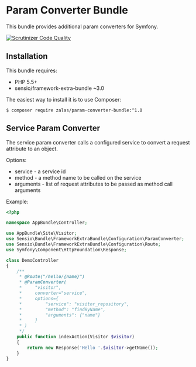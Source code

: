 Param Converter Bundle
======================

This bundle provides additional param converters for Symfony.

[![Scrutinizer Code Quality](https://scrutinizer-ci.com/g/jakzal/ParamConverterBundle/badges/quality-score.png?b=master)](https://scrutinizer-ci.com/g/jakzal/ParamConverterBundle/?branch=master)

Installation
------------

This bundle requires:

* PHP 5.5+
* sensio/framework-extra-bundle ~3.0

The easiest way to install it is to use Composer:

```
$ composer require zalas/param-converter-bundle:^1.0
```

Service Param Converter
-----------------------

The service param converter calls a configured service to convert a request
attribute to an object.

Options:

* service - a service id
* method - a method name to be called on the service
* arguments - list of request attributes to be passed as method call arguments

Example:

```php
<?php

namespace AppBundle\Controller;

use AppBundle\Site\Visitor;
use Sensio\Bundle\FrameworkExtraBundle\Configuration\ParamConverter;
use Sensio\Bundle\FrameworkExtraBundle\Configuration\Route;
use Symfony\Component\HttpFoundation\Response;

class DemoController
{
    /**
     * @Route("/hello/{name}")
     * @ParamConverter(
     *     "visitor",
     *     converter="service",
     *     options={
     *         "service": "visitor_repository",
     *         "method": "findByName",
     *         "arguments": {"name"}
     *     }
     * )
     */
    public function indexAction(Visitor $visitor)
    {
        return new Response('Hello '.$visitor->getName());
    }
}
```
